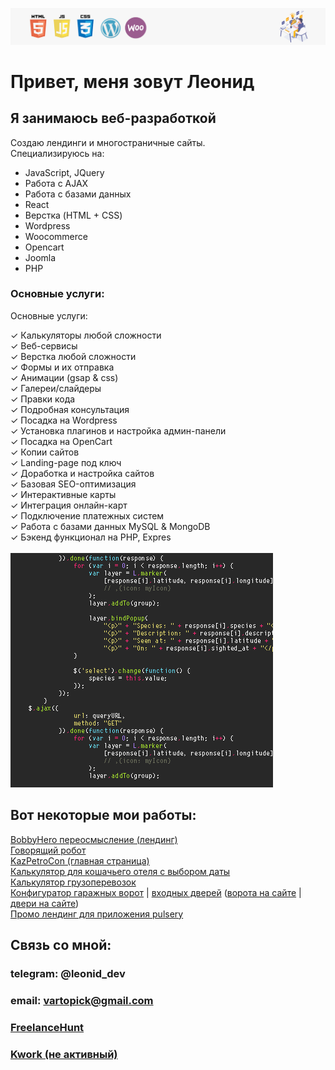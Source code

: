 ![header](head.png)
# Привет, меня зовут Леонид
## Я занимаюсь веб-разработкой <br>
Создаю лендинги и многостраничные сайты. <br>
Специализируюсь на:
- JavaScript,  JQuery
- Работа с AJAX
- Работа с базами данных
- React
- Верстка (HTML + CSS)
- Wordpress
- Woocommerce
- Opencart
- Joomla
- PHP


### Основные услуги:<br>
Основные услуги:

✓ Калькуляторы любой сложности <br>
✓ Веб-сервисы <br>
✓ Верстка любой сложности <br>
✓ Формы и их отправка <br>
✓ Анимации (gsap & css) <br>
✓ Галереи/слайдеры <br>
✓ Правки кода <br>
✓ Подробная консультация <br>
✓ Посадка на Wordpress <br>
✓ Установка плагинов и настройка админ-панели <br>
✓ Посадка на OpenCart <br>
✓ Копии сайтов <br>
✓ Landing-page под ключ <br>
✓ Доработка и настройка сайтов <br>
✓ Базовая SEO-оптимизация <br>
✓ Интерактивные карты <br>
✓ Интеграция онлайн-карт <br>
✓ Подключение платежных систем <br>
✓ Работа с базами данных MySQL & MongoDB <br>
✓ Бэкенд функционал на PHP, Expres <br> <br>
![coder](procoder.gif) 
## Вот некоторые мои работы: 
[BobbyHero переосмысление (лендинг)](https://shpack-tech.github.io/newbobby/)  <br>
[Говорящий робот](https://shpack-tech.github.io/speaker/) <br>
[KazPetroCon (главная страница)](https://shpack-tech.github.io/demoverdion/) <br>
[Калькулятор для кошачьего отеля с выбором даты](https://youtu.be/TqXeueEPfqw) <br>
[Калькулятор грузоперевозок](https://youtu.be/jBh25WwSgQk) <br>
[Конфигуратор гаражных ворот](https://shpack-tech.github.io/gateCalculator/) | [входных дверей](https://shpack-tech.github.io/dveri/) ([ворота на сайте](https://www.vorota-surgut.ru/promo) | [двери на сайте](https://www.vorota-surgut.ru/aktsiya-vkhodnaya-dver-thermo65)) <br>
[Промо лендинг для приложения pulsery](https://pulsery.app/) <br>


## Связь со мной:

### telegram: @leonid_dev
### email: vartopick@gmail.com
<!--- ### [VK](https://vk.com/id208033247) --->
### [FreelanceHunt](https://freelancehunt.com/freelancer/neivan23)
### [Kwork (не активный)](https://kwork.ru/user/leonid_____)



